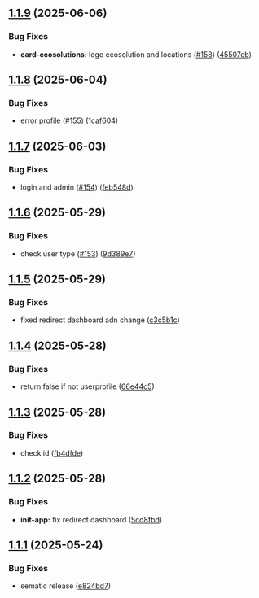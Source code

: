 ## [1.1.9](https://github.com/goekoproject/frontend/compare/v1.1.8...v1.1.9) (2025-06-06)


### Bug Fixes

* **card-ecosolutions:** logo ecosolution and locations ([#158](https://github.com/goekoproject/frontend/issues/158)) ([45507eb](https://github.com/goekoproject/frontend/commit/45507ebdd4aefd64a8892cdf95fdaa0b00c0a8ea))

## [1.1.8](https://github.com/goekoproject/frontend/compare/v1.1.7...v1.1.8) (2025-06-04)


### Bug Fixes

* error profile ([#155](https://github.com/goekoproject/frontend/issues/155)) ([1caf604](https://github.com/goekoproject/frontend/commit/1caf604521fd28c56964ad2238b96bec53023a48))

## [1.1.7](https://github.com/goekoproject/frontend/compare/v1.1.6...v1.1.7) (2025-06-03)


### Bug Fixes

* login and admin ([#154](https://github.com/goekoproject/frontend/issues/154)) ([feb548d](https://github.com/goekoproject/frontend/commit/feb548d6517df9f1a7ac29c3d4f188580bf27cc9))

## [1.1.6](https://github.com/goekoproject/frontend/compare/v1.1.5...v1.1.6) (2025-05-29)


### Bug Fixes

* check user type ([#153](https://github.com/goekoproject/frontend/issues/153)) ([9d389e7](https://github.com/goekoproject/frontend/commit/9d389e75f220c36b59213c3a6192d64807ddca68))

## [1.1.5](https://github.com/goekoproject/frontend/compare/v1.1.4...v1.1.5) (2025-05-29)


### Bug Fixes

* fixed redirect dashboard adn change ([c3c5b1c](https://github.com/goekoproject/frontend/commit/c3c5b1ccdfdcd9957326e59258ead2aae5084abe))

## [1.1.4](https://github.com/goekoproject/frontend/compare/v1.1.3...v1.1.4) (2025-05-28)


### Bug Fixes

* return false if not userprofile ([66e44c5](https://github.com/goekoproject/frontend/commit/66e44c56a8e692f2928c198c7c3dd39f6dc35453))

## [1.1.3](https://github.com/goekoproject/frontend/compare/v1.1.2...v1.1.3) (2025-05-28)


### Bug Fixes

* check id ([fb4dfde](https://github.com/goekoproject/frontend/commit/fb4dfde70356cdabb113b2dbb440cb1f9ce5c76a))

## [1.1.2](https://github.com/goekoproject/frontend/compare/v1.1.1...v1.1.2) (2025-05-28)


### Bug Fixes

* **init-app:** fix redirect dashboard ([5cd8fbd](https://github.com/goekoproject/frontend/commit/5cd8fbde7e1f39a17db5653f8349fba99e7e97d2))

## [1.1.1](https://github.com/goekoproject/frontend/compare/v1.1.0...v1.1.1) (2025-05-24)


### Bug Fixes

* sematic release ([e824bd7](https://github.com/goekoproject/frontend/commit/e824bd7bf5033a7428e96ca313e4d8de8dc6e76c))
